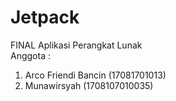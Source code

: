 # Jetpack
FINAL Aplikasi Perangkat Lunak <br>
Anggota : <br>
1. Arco Friendi Bancin (17081701013)<br>
2. Munawirsyah (1708107010035)

